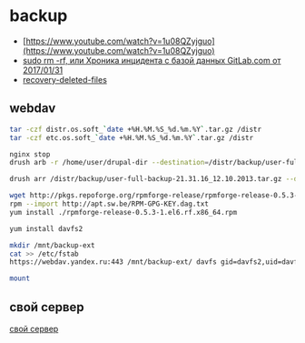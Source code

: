 # backup

 * [https://www.youtube.com/watch?v=1u08QZyjguo](https://www.youtube.com/watch?v=1u08QZyjguo)
 * [sudo rm -rf, или Хроника инцидента с базой данных GitLab.com от 2017/01/31](https://habr.com/ru/companies/slurm/articles/321074/)
 * [recovery-deleted-files](./filesystems.md#recovery-deleted-files)

## webdav

```bash
tar -czf distr.os.soft_`date +%H.%M.%S_%d.%m.%Y`.tar.gz /distr
tar -czf etc.os.soft_`date +%H.%M.%S_%d.%m.%Y`.tar.gz /distr

nginx stop
drush arb -r /home/user/drupal-dir --destination=/distr/backup/user-full-backup-`date +%H.%M.%S_%d.%m.%Y`.tar.gz

drush arr /distr/backup/user-full-backup-21.31.16_12.10.2013.tar.gz --destination=/home/user/drupal-dir/ --overwrite

wget http://pkgs.repoforge.org/rpmforge-release/rpmforge-release-0.5.3-1.el6.rf.x86_64.rpm
rpm --import http://apt.sw.be/RPM-GPG-KEY.dag.txt
yum install ./rpmforge-release-0.5.3-1.el6.rf.x86_64.rpm

yum install davfs2

mkdir /mnt/backup-ext
cat >> /etc/fstab
https://webdav.yandex.ru:443 /mnt/backup-ext/ davfs gid=davfs2,uid=davfs2,noauto    0    0

mount
```
## свой сервер

[свой сервер](./home-cloud#syncthing)

